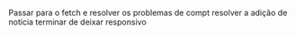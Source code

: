 Passar para o fetch e resolver os problemas de compt
resolver a adição de noticia
terminar de deixar responsivo

